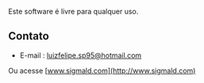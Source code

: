 Este software é livre para qualquer uso.

Contato
-----------

* E-mail : luizfelipe.sp95@hotmail.com

Ou acesse [www.sigmald.com](http://www.sigmald.com)